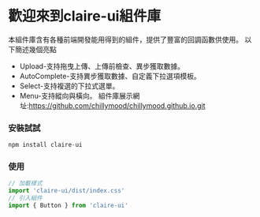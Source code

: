 # 歡迎來到claire-ui組件庫
        
本組件庫含有各種前端開發能用得到的組件，提供了豐富的回調函數供使用。
以下簡述幾個亮點
* Upload-支持拖曳上傳、上傳前檢查、異步獲取數據。
* AutoComplete-支持異步獲取數據、自定義下拉選項模板。
* Select-支持複選的下拉式選單。
* Menu-支持縱向與橫向。
組件庫展示網址:https://github.com/chillymood/chillymood.github.io.git        
### 安裝試試

~~~javascript
npm install claire-ui
~~~

### 使用

~~~javascript
// 加載樣式
import 'claire-ui/dist/index.css'
// 引入組件
import { Button } from 'claire-ui'
~~~